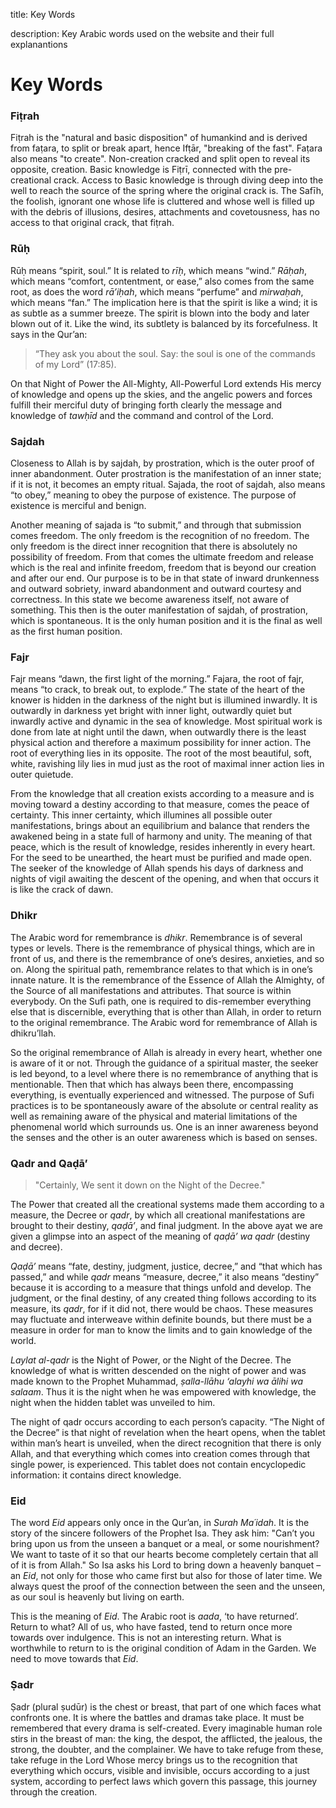 title: Key Words

description: Key Arabic words used on the website and their full explanantions

# Key Words

### Fiṭrah

Fiṭrah is the "natural and basic disposition" of humankind and is derived from faṭara, to split or break apart, hence Ifṭār, "breaking of the fast". Faṭara also means "to create". Non-creation cracked and split open to reveal its opposite, creation. Basic knowledge is Fiṭrī, connected with the pre-creational crack. Access to Basic knowledge is through diving deep into the well to reach the source of the spring where the original crack is. The Safīh, the foolish, ignorant one whose life is cluttered and whose well is filled up with the debris of illusions, desires, attachments and covetousness, has no access to that original crack, that fiṭrah.

### Rūḥ

Rūḥ means “spirit, soul.” It is related to _rīḥ_, which means “wind.” _Rāḥah_, which means “comfort, contentment, or ease,” also comes from the same root, as does the word _rā’iḥah_, which means “perfume” and _mirwaḥah_, which means “fan.” The implication here is that the spirit is like a wind; it is as subtle as a summer breeze. The spirit is blown into the body and later blown out of it. Like the wind, its subtlety is balanced by its forcefulness. It says in the Qur’an:

>“They ask you about the soul. Say: the soul is one of the commands of my Lord” (17:85).

On that Night of Power the All-Mighty, All-Powerful Lord extends His mercy of knowledge and opens up the skies, and the angelic powers and forces fulfill their merciful duty of bringing forth clearly the message and knowledge of _tawḥīd_ and the command and control of the Lord.

### Sajdah

Closeness to Allah is by sajdah, by prostration, which is the outer proof of inner abandonment. Outer prostration is the manifestation of an inner state; if it is not, it becomes an empty ritual. Sajada, the root of sajdah, also means “to obey,” meaning to obey the purpose of existence. The purpose of existence is merciful and benign.

Another meaning of sajada is “to submit,” and through that submission comes freedom. The only freedom is the recognition of no freedom. The only freedom is the direct inner recognition that there is absolutely no possibility of freedom. From that comes the ultimate freedom and release which is the real and infinite freedom, freedom that is beyond our creation and after our end. Our purpose is to be in that state of inward drunkenness and outward sobriety, inward abandonment and outward courtesy and correctness. In this state we become awareness itself, not aware of something. This then is the outer manifestation of sajdah, of prostration, which is spontaneous. It is the only human position and it is the final as well as the first human position.

### Fajr

Fajr means “dawn, the first light of the morning.” Fajara, the root of fajr, means “to crack, to break out, to explode.” The state of the heart of the knower is hidden in the darkness of the night but is illumined inwardly. It is outwardly in darkness yet bright with inner light, outwardly quiet but inwardly active and dynamic in the sea of knowledge. Most spiritual work is done from late at night until the dawn, when outwardly there is the least physical action and therefore a maximum possibility for inner action. The root of everything lies in its opposite. The root of the most beautiful, soft, white, ravishing lily lies in mud just as the root of maximal inner action lies in outer quietude.

From the knowledge that all creation exists according to a measure and is moving toward a destiny according to that measure, comes the peace of certainty. This inner certainty, which illumines all possible outer manifestations, brings about an equilibrium and balance that renders the awakened being in a state full of harmony and unity. The meaning of that peace, which is the result of knowledge, resides inherently in every heart. For the seed to be unearthed, the heart must be purified and made open. The seeker of the knowledge of Allah spends his days of darkness and nights of vigil awaiting the descent of the opening, and when that occurs it is like the crack of dawn.

### Dhikr

The Arabic word for remembrance is _dhikr_. Remembrance is of several types or levels. There is the remembrance of physical things, which are in front of us, and there is the remembrance of one’s desires, anxieties, and so on. Along the spiritual path, remembrance relates to that which is in one’s innate nature. It is the remembrance of the Essence of Allah the Almighty, of the Source of all manifestations and attributes. That source is within everybody. On the Sufi path, one is required to dis-remember everything else that is discernible, everything that is other than Allah, in order to return to the original remembrance. The Arabic word for remembrance of Allah is dhikru’llah.

So the original remembrance of Allah is already in every heart, whether one is aware of it or not. Through the guidance of a spiritual master, the seeker is led beyond, to a level where there is no remembrance of anything that is mentionable. Then that which has always been there, encompassing everything, is eventually experienced and witnessed. The purpose of Sufi practices is to be spontaneously aware of the absolute or central reality as well as remaining aware of the physical and material limitations of the phenomenal world which surrounds us. One is an inner awareness beyond the senses and the other is an outer awareness which is based on senses.

### Qadr and Qaḍā’

> "Certainly, We sent it down on the Night of the Decree."

The Power that created all the creational systems made them according to a measure, the Decree or _qadr_, by which all creational manifestations are brought to their destiny, _qaḍā’_, and final judgment. In the above ayat we are given a glimpse into an aspect of the meaning of _qaḍā’ wa qadr_ (destiny and decree).

_Qaḍā’_ means “fate, destiny, judgment, justice, decree,” and “that which has passed,” and while _qadr_ means “measure, decree,” it also means “destiny” because it is according to a measure that things unfold and develop. The judgment, or the final destiny, of any created thing follows according to its measure, its _qadr_, for if it did not, there would be chaos. These measures may fluctuate and interweave within definite bounds, but there must be a measure in order for man to know the limits and to gain knowledge of the world.

_Laylat al-qadr_ is the Night of Power, or the Night of the Decree. The knowledge of what is written descended on the night of power and was made known to the Prophet Muhammad, _ṣalla-llāhu ‘alayhi wa ālihi wa salaam_. Thus it is the night when he was empowered with knowledge, the night when the hidden tablet was unveiled to him.

The night of qadr occurs according to each person’s capacity. “The Night of the Decree” is that night of revelation when the heart opens, when the tablet within man’s heart is unveiled, when the direct recognition that there is only Allah, and that everything which comes into creation comes through that single power, is experienced. This tablet does not contain encyclopedic information: it contains direct knowledge.

### Eid

The word _Eid_ appears only once in the Qur’an, in _Surah Ma´idah_. It is the story of the sincere followers of the Prophet Isa. They ask him: "Can’t you bring upon us from the unseen a banquet or a meal, or some nourishment? We want to taste of it so that our hearts become completely certain that all of it is from Allah." So Isa asks his Lord to bring down a heavenly banquet – an _Eid_, not only for those who came first but also for those of later time. We always quest the proof of the connection between the seen and the unseen, as our soul is heavenly but living on earth.

This is the meaning of _Eid_. The Arabic root is _aada_, ‘to have returned’. Return to what? All of us, who have fasted, tend to return once more towards over indulgence. This is not an interesting return. What is worthwhile to return to is the original condition of Adam in the Garden. We need to move towards that _Eid_.

### Ṣadr

Ṣadr (plural ṣudūr) is the chest or breast, that part of one which faces what confronts one. It is where the battles and dramas take place. It must be remembered that every drama is self-created. Every imaginable human role stirs in the breast of man: the king, the despot, the afflicted, the jealous, the strong, the doubter, and the complainer. We have to take refuge from these, take refuge in the Lord Whose mercy brings us to the recognition that everything which occurs, visible and invisible, occurs according to a just system, according to perfect laws which govern this passage, this journey through the creation.